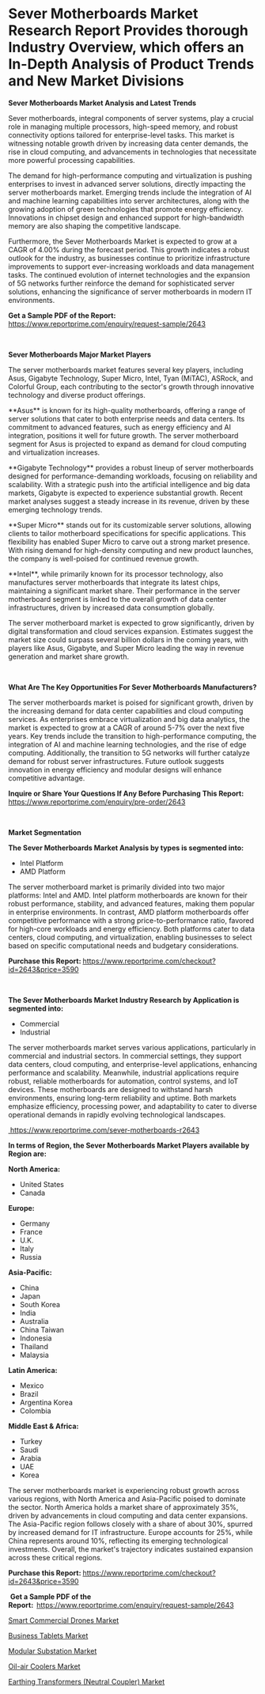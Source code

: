 <p><h1>Sever Motherboards Market Research Report Provides thorough Industry Overview, which offers an In-Depth Analysis of Product Trends and New Market Divisions</h1></p><p><strong>Sever Motherboards Market Analysis and Latest Trends</strong></p>
<p><p>Sever motherboards, integral components of server systems, play a crucial role in managing multiple processors, high-speed memory, and robust connectivity options tailored for enterprise-level tasks. This market is witnessing notable growth driven by increasing data center demands, the rise in cloud computing, and advancements in technologies that necessitate more powerful processing capabilities. </p><p>The demand for high-performance computing and virtualization is pushing enterprises to invest in advanced server solutions, directly impacting the server motherboards market. Emerging trends include the integration of AI and machine learning capabilities into server architectures, along with the growing adoption of green technologies that promote energy efficiency. Innovations in chipset design and enhanced support for high-bandwidth memory are also shaping the competitive landscape.</p><p>Furthermore, the Sever Motherboards Market is expected to grow at a CAGR of 4.00% during the forecast period. This growth indicates a robust outlook for the industry, as businesses continue to prioritize infrastructure improvements to support ever-increasing workloads and data management tasks. The continued evolution of internet technologies and the expansion of 5G networks further reinforce the demand for sophisticated server solutions, enhancing the significance of server motherboards in modern IT environments.</p></p>
<p><strong>Get a Sample PDF of the Report:&nbsp;</strong> <a href="https://www.reportprime.com/enquiry/request-sample/2643">https://www.reportprime.com/enquiry/request-sample/2643</a></p>
<p>&nbsp;</p>
<p><strong>Sever Motherboards Major Market Players</strong></p>
<p><p>The server motherboards market features several key players, including Asus, Gigabyte Technology, Super Micro, Intel, Tyan (MiTAC), ASRock, and Colorful Group, each contributing to the sector's growth through innovative technology and diverse product offerings.</p><p>**Asus** is known for its high-quality motherboards, offering a range of server solutions that cater to both enterprise needs and data centers. Its commitment to advanced features, such as energy efficiency and AI integration, positions it well for future growth. The server motherboard segment for Asus is projected to expand as demand for cloud computing and virtualization increases.</p><p>**Gigabyte Technology** provides a robust lineup of server motherboards designed for performance-demanding workloads, focusing on reliability and scalability. With a strategic push into the artificial intelligence and big data markets, Gigabyte is expected to experience substantial growth. Recent market analyses suggest a steady increase in its revenue, driven by these emerging technology trends.</p><p>**Super Micro** stands out for its customizable server solutions, allowing clients to tailor motherboard specifications for specific applications. This flexibility has enabled Super Micro to carve out a strong market presence. With rising demand for high-density computing and new product launches, the company is well-poised for continued revenue growth.</p><p>**Intel**, while primarily known for its processor technology, also manufactures server motherboards that integrate its latest chips, maintaining a significant market share. Their performance in the server motherboard segment is linked to the overall growth of data center infrastructures, driven by increased data consumption globally.</p><p>The server motherboard market is expected to grow significantly, driven by digital transformation and cloud services expansion. Estimates suggest the market size could surpass several billion dollars in the coming years, with players like Asus, Gigabyte, and Super Micro leading the way in revenue generation and market share growth.</p></p>
<p>&nbsp;</p>
<p><strong>What Are The Key Opportunities For Sever Motherboards Manufacturers?</strong></p>
<p><p>The server motherboards market is poised for significant growth, driven by the increasing demand for data center capabilities and cloud computing services. As enterprises embrace virtualization and big data analytics, the market is expected to grow at a CAGR of around 5-7% over the next five years. Key trends include the transition to high-performance computing, the integration of AI and machine learning technologies, and the rise of edge computing. Additionally, the transition to 5G networks will further catalyze demand for robust server infrastructures. Future outlook suggests innovation in energy efficiency and modular designs will enhance competitive advantage.</p></p>
<p><strong>Inquire or Share Your Questions If Any Before Purchasing This Report:</strong> <a href="https://www.reportprime.com/enquiry/pre-order/2643">https://www.reportprime.com/enquiry/pre-order/2643</a></p>
<p>&nbsp;</p>
<p><strong>Market Segmentation</strong></p>
<p><strong>The Sever Motherboards Market Analysis by types is segmented into:</strong></p>
<p><ul><li>Intel Platform</li><li>AMD Platform</li></ul></p>
<p><p>The server motherboard market is primarily divided into two major platforms: Intel and AMD. Intel platform motherboards are known for their robust performance, stability, and advanced features, making them popular in enterprise environments. In contrast, AMD platform motherboards offer competitive performance with a strong price-to-performance ratio, favored for high-core workloads and energy efficiency. Both platforms cater to data centers, cloud computing, and virtualization, enabling businesses to select based on specific computational needs and budgetary considerations.</p></p>
<p><strong>Purchase this Report:&nbsp;</strong><a href="https://www.reportprime.com/checkout?id=2643&price=3590">https://www.reportprime.com/checkout?id=2643&price=3590</a></p>
<p>&nbsp;</p>
<p><strong>The Sever Motherboards Market Industry Research by Application is segmented into:</strong></p>
<p><ul><li>Commercial</li><li>Industrial</li></ul></p>
<p><p>The server motherboards market serves various applications, particularly in commercial and industrial sectors. In commercial settings, they support data centers, cloud computing, and enterprise-level applications, enhancing performance and scalability. Meanwhile, industrial applications require robust, reliable motherboards for automation, control systems, and IoT devices. These motherboards are designed to withstand harsh environments, ensuring long-term reliability and uptime. Both markets emphasize efficiency, processing power, and adaptability to cater to diverse operational demands in rapidly evolving technological landscapes.</p></p>
<p><a href="https://www.reportprime.com/sever-motherboards-r2643">&nbsp;https://www.reportprime.com/sever-motherboards-r2643</a></p>
<p><strong>In terms of Region, the Sever Motherboards Market Players available by Region are:</strong></p>
<p>
    <p> <strong> North America: </strong>
        <ul>
            <li>United States</li>
            <li>Canada</li>
        </ul>
        </p> 
    <p> <strong> Europe: </strong>
        <ul>
            <li>Germany</li>
            <li>France</li>
            <li>U.K.</li>
            <li>Italy</li>
            <li>Russia</li>
        </ul>
        </p> 
    <p> <strong> Asia-Pacific: </strong>
        <ul>
            <li>China</li>
            <li>Japan</li>
            <li>South Korea</li>
            <li>India</li>
            <li>Australia</li>
            <li>China Taiwan</li>
            <li>Indonesia</li>
            <li>Thailand</li>
            <li>Malaysia</li>
        </ul>
        </p> 
    <p> <strong> Latin America: </strong>
        <ul>
            <li>Mexico</li>
            <li>Brazil</li>
            <li>Argentina Korea</li>
            <li>Colombia</li>
        </ul>
        </p> 
    <p> <strong> Middle East & Africa: </strong>
        <ul>
            <li>Turkey</li>
            <li>Saudi</li>
            <li>Arabia</li>
            <li>UAE</li>
            <li>Korea</li>
        </ul>
    </p>
    </p>
<p><p>The server motherboards market is experiencing robust growth across various regions, with North America and Asia-Pacific poised to dominate the sector. North America holds a market share of approximately 35%, driven by advancements in cloud computing and data center expansions. The Asia-Pacific region follows closely with a share of about 30%, spurred by increased demand for IT infrastructure. Europe accounts for 25%, while China represents around 10%, reflecting its emerging technological investments. Overall, the market's trajectory indicates sustained expansion across these critical regions.</p></p>
<p><strong>Purchase this Report: </strong><a href="https://www.reportprime.com/checkout?id=2643&price=3590">https://www.reportprime.com/checkout?id=2643&price=3590</a></p>
<p>&nbsp;<strong>Get a Sample PDF of the Report:&nbsp;&nbsp;</strong><a href="https://www.reportprime.com/enquiry/request-sample/2643">https://www.reportprime.com/enquiry/request-sample/2643</a></p>
<p><strong></strong></p>
<p><p><a href="https://www.linkedin.com/pulse/smart-commercial-drones-market-strategic-insights-product-evolution-y5jef?trackingId=EvM7ukVRS3uso4zBofhkjA%3D%3D">Smart Commercial Drones Market</a></p><p><a href="https://github.com/RuthLucas64/Market-Research-Report-List-1/blob/main/business-tablets-market.md">Business Tablets Market</a></p><p><a href="https://www.linkedin.com/pulse/modular-substation-market-global-trends-forecast-2024-2031-d8j5f?trackingId=gmpnamGoRsW0LYGkZ6%2B8TQ%3D%3D">Modular Substation Market</a></p><p><a href="https://issuu.com/reportprime-2/docs/oil-air-coolers-market-size-2030.pp_fa589cb4c9f566">Oil-air Coolers Market</a></p><p><a href="https://issuu.com/reportprime-2/docs/earthing-transformers-neutral-coupl_b1f44897236edb">Earthing Transformers (Neutral Coupler) Market</a></p></p>